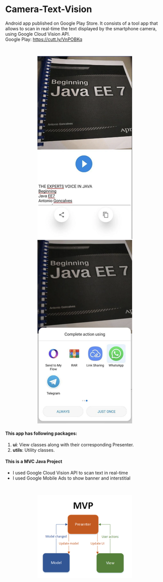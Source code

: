 # Camera-Text-Vision
Android app published on Google Play Store. It consists of a tool app that allows to scan in real-time the text displayed by the smartphone camera, using Google Cloud Vision API.
<br>
Google Play: https://cutt.ly/VnPOBKq

<br>
<p align="center">
  <img src="readme/camera2.png" width="300">
  <img src="readme/camera3.png" width="300">


</p>

#### This app has following packages:
1. **ui**: View classes along with their corresponding Presenter.
2. **utils**: Utility classes.


#### This is a MVC Java Project
- I used Google Cloud Vision API to scan text in real-time
- I used Google Mobile Ads to show banner and interstitial

<br>
<p align="center">
  <img src="readme/mvp.png" width="300">
</p>
